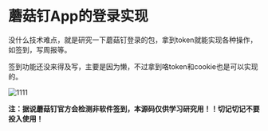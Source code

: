 # 蘑菇钉App的登录实现

没什么技术难点，就是研究一下蘑菇钉登录的包，拿到token就能实现各种操作，如签到，写周报等。

签到功能还没来得及写，主要是因为懒，不过拿到咯token和cookie也是可以实现的。

![1111](C:\Users\Hcer\Desktop\1111.gif)

**注：据说蘑菇钉官方会检测非软件签到，本源码仅供学习研究用！！切记切记不要投入使用！**